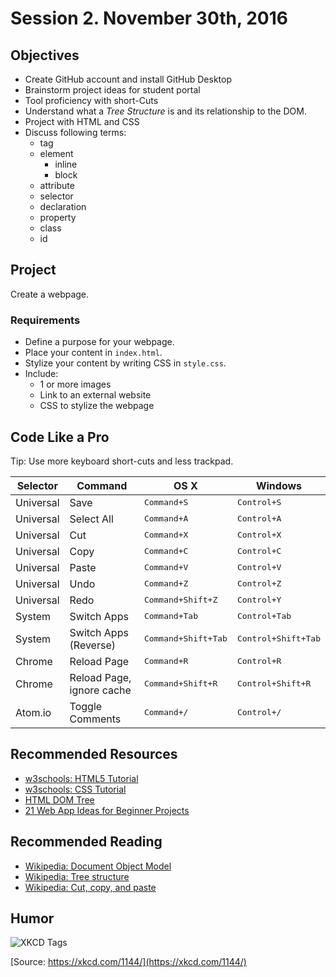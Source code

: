 # Session 2. November 30th, 2016

## Objectives

- Create GitHub account and install GitHub Desktop
- Brainstorm project ideas for student portal
- Tool proficiency with short-Cuts
- Understand what a *Tree Structure* is and its relationship to the DOM.
- Project with HTML and CSS
- Discuss following terms:
  - tag
  - element
    - inline
    - block
  - attribute
  - selector
  - declaration
  - property
  - class
  - id

## Project

Create a webpage.

### Requirements

- Define a purpose for your webpage.
- Place your content in `index.html`.
- Stylize your content by writing CSS in `style.css`.
- Include:
    - 1 or more images
    - Link to an external website
    - CSS to stylize the webpage

## Code Like a Pro

Tip: Use more keyboard short-cuts and less trackpad.

Selector  | Command                   | OS X                         | Windows
--------- | ------------------------- | ---------------------------- | ----------------------------
Universal | Save                      | <kbd>Command+S</kbd>         | <kbd>Control+S</kbd>
Universal | Select All                | <kbd>Command+A</kbd>         | <kbd>Control+A</kbd>
Universal | Cut                       | <kbd>Command+X</kbd>         | <kbd>Control+X</kbd>
Universal | Copy                      | <kbd>Command+C</kbd>         | <kbd>Control+C</kbd>
Universal | Paste                     | <kbd>Command+V</kbd>         | <kbd>Control+V</kbd>
Universal | Undo                      | <kbd>Command+Z</kbd>         | <kbd>Control+Z</kbd>
Universal | Redo                      | <kbd>Command+Shift+Z</kbd>   | <kbd>Control+Y</kbd>
System    | Switch Apps               | <kbd>Command+Tab</kbd>       | <kbd>Control+Tab</kbd>
System    | Switch Apps (Reverse)     | <kbd>Command+Shift+Tab</kbd> | <kbd>Control+Shift+Tab</kbd>
Chrome    | Reload Page               | <kbd>Command+R</kbd>         | <kbd>Control+R</kbd>
Chrome    | Reload Page, ignore cache | <kbd>Command+Shift+R</kbd>   | <kbd>Control+Shift+R</kbd>
Atom.io   | Toggle Comments           | <kbd>Command+/</kbd>         | <kbd>Control+/</kbd>

## Recommended Resources

- [w3schools: HTML5 Tutorial](http://www.w3schools.com/html/default.asp)
- [w3schools: CSS Tutorial](http://www.w3schools.com/css/default.asp)
- [HTML DOM Tree](https://gojs.net/latest/samples/DOMTree.html)
- [21 Web App Ideas for Beginner Projects](https://devcereal.com/21-web-app-ideas-beginner-projects/)

## Recommended Reading

- [Wikipedia: Document Object Model](https://en.wikipedia.org/wiki/Document_Object_Model)
- [Wikipedia: Tree structure ](https://en.wikipedia.org/wiki/Tree_%28data_structure%29)
- [Wikipedia: Cut, copy, and paste](https://en.wikipedia.org/wiki/Cut,_copy,_and_paste)

## Humor

![XKCD Tags](http://imgs.xkcd.com/comics/tags.png)

[Source: https://xkcd.com/1144/](https://xkcd.com/1144/)
